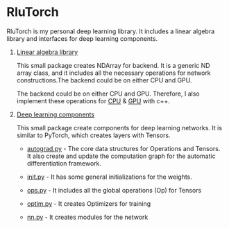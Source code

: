 # RluTorch

RluTorch is my personal deep learning library. It includes a linear algebra library and interfaces for deep learning components.

1. [Linear algebra library](https://github.com/Ricky-QiruiLu/deep_learning/tree/main/RluTorch/python/needle/backend_ndarray)

    This small package creates NDArray for backend. It is a generic ND array class, and it includes all the necessary operations for network constructions.The backend could be on either CPU and GPU.

    The backend could be on either CPU and GPU. Therefore, I also implement these operations for [CPU](https://github.com/Ricky-QiruiLu/deep_learning/blob/main/RluTorch/src/ndarray_backend_cpu.cc) & [GPU](https://github.com/Ricky-QiruiLu/deep_learning/blob/main/RluTorch/src/ndarray_backend_cuda.cu) with c++.

2. [Deep learning components](https://github.com/Ricky-QiruiLu/deep_learning/tree/main/RluTorch/python/needle/backend_ndarray)

    This small package create components for deep learning networks. It is similar to PyTorch, which creates layers with Tensors. 

    - [autograd.py](https://github.com/Ricky-QiruiLu/deep_learning/blob/main/RluTorch/python/needle/autograd.py) - The core data structures for Operations and Tensors. It also create and update the computation graph for the automatic differentiation framework.

    - [init.py](https://github.com/Ricky-QiruiLu/deep_learning/blob/main/RluTorch/python/needle/init.py) - It has some general initializations for the weights.

    - [ops.py](https://github.com/Ricky-QiruiLu/deep_learning/blob/main/RluTorch/python/needle/ops.py) - It includes all the global operations (Op) for Tensors

    - [optim.py](https://github.com/Ricky-QiruiLu/deep_learning/blob/main/RluTorch/python/needle/optim.py) - It creates Optimizers for training 

    - [nn.py](https://github.com/Ricky-QiruiLu/deep_learning/blob/main/RluTorch/python/needle/nn.py) - It creates modules for the network
